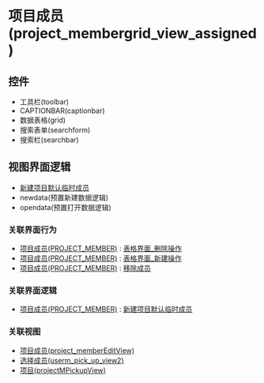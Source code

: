 # 项目成员(project_membergrid_view_assigned)  <!-- {docsify-ignore-all} -->




<el-skeleton style="width:60%">
	<template #template>
		<div style="padding-bottom: 5px;">
			<div style="height:40px;display: flex;align-items: center;justify-content: space-between;">
				<el-tooltip content="页面标题">
					<el-skeleton-item variant="text" style="height:40px;"></el-skeleton-item>
				</el-tooltip>
				<el-tooltip content="搜索栏">
				    <el-skeleton-item variant="text" style="margin-left: 10px;height:40px;width:300px;"></el-skeleton-item>
				</el-tooltip>
				<el-skeleton style="width:250px;">
					<template #template>
						<el-tooltip content="工具栏">
							<div style="display: flex;align-items: center;justify-content:end">
								<el-skeleton-item variant="text" style="margin-left: 10px;height:40px;width:80px"></el-skeleton-item>
								<el-skeleton-item variant="text" style="margin-left: 10px;height:40px;width:80px"></el-skeleton-item>
								<el-skeleton-item variant="text" style="margin-left: 10px;height:40px;width:80px"></el-skeleton-item>
							</div>
						</el-tooltip>
					</template>
				</el-skeleton>
			</div>
		</div>
		<el-tooltip content="数据表格">
			<el-skeleton-item variant="p" style="height:300px"></el-skeleton-item>
		</el-tooltip>
	</template>
</el-skeleton>


## 控件
  * 工具栏(toolbar)
  * CAPTIONBAR(captionbar)
  * 数据表格(grid)
  * 搜索表单(searchform)
  * 搜索栏(searchbar)

## 视图界面逻辑
  * [新建项目默认临时成员](module/ProjMgmt/Project_member/uilogic/create_default_temp_members)
  * newdata(预置新建数据逻辑)
  * opendata(预置打开数据逻辑)


### 关联界面行为
  * [项目成员(PROJECT_MEMBER)](module/ProjMgmt/Project_member) : [表格界面_删除操作](module/ProjMgmt/Project_member#界面行为)
  * [项目成员(PROJECT_MEMBER)](module/ProjMgmt/Project_member) : [表格界面_新建操作](module/ProjMgmt/Project_member#界面行为)
  * [项目成员(PROJECT_MEMBER)](module/ProjMgmt/Project_member) : [移除成员](module/ProjMgmt/Project_member#界面行为)

### 关联界面逻辑
  * [项目成员(PROJECT_MEMBER)](module/ProjMgmt/Project_member) : [新建项目默认临时成员](module/ProjMgmt/Project_member/uilogic/create_default_temp_members)

### 关联视图
  * [项目成员(project_memberEditView)](app/view/project_memberEditView)
  * [选择成员(userm_pick_up_view2)](app/view/userm_pick_up_view2)
  * [项目(projectMPickupView)](app/view/projectMPickupView)

<script>
 const { createApp } = Vue
  createApp({
    data() {
      return {
        message: '!'
      }
    }
  }).use(ElementPlus).mount('#app')
</script>